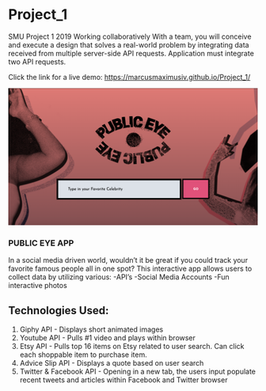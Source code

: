 # Project_1
SMU Project 1 2019
Working collaboratively With a team, you will conceive and execute a design that solves a real-world problem by integrating data received from multiple server-side API requests. Application must integrate two API requests.

Click the link for a live demo:
https://marcusmaximusiv.github.io/Project_1/

![App Project Start Page](appScreenshot.png)

### PUBLIC EYE APP
In a social media driven world, wouldn’t it be great if you could track your favorite famous people all in one spot?
This interactive app allows users to collect data by utilizing various: 
-API’s 
-Social Media Accounts 
-Fun interactive photos 


## Technologies Used:
1. Giphy API - Displays short animated images
2. Youtube API - Pulls #1 video and plays within browser
3. Etsy API - Pulls top 16 items on Etsy related to user search. Can click each shoppable item to purchase item.
4. Advice Slip API - Displays a quote based on user search
5. Twitter & Facebook API - Opening in a new tab, the users input populate recent tweets and articles within Facebook and Twitter browser 


